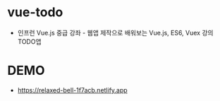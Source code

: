 # vue-todo

- 인프런 Vue.js 중급 강좌 - 웹앱 제작으로 배워보는 Vue.js, ES6, Vuex 강의 TODO앱

# DEMO
- https://relaxed-bell-1f7acb.netlify.app